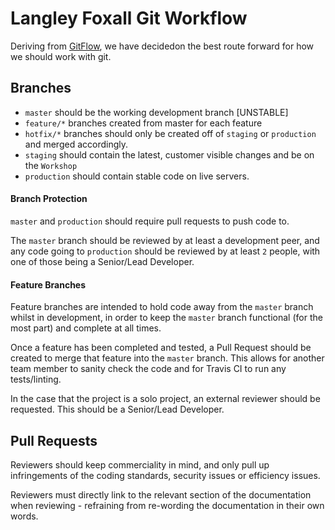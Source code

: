 # Langley Foxall Git Workflow

Deriving from [GitFlow](https://www.atlassian.com/git/tutorials/comparing-workflows/gitflow-workflow), we 
have decidedon the best route forward for how we should work with git.

## Branches
* `master` should be the working development branch [UNSTABLE]
* `feature/*` branches created from master for each feature
* `hotfix/*` branches should only be created off of `staging` or `production` and merged accordingly.
* `staging` should contain the latest, customer visible changes and be on the `Workshop`
* `production` should contain stable code on live servers.

#### Branch Protection
`master` and `production` should require pull requests to push code to. 

The `master` branch should be reviewed by at least a development peer, and any code going to `production`
should be reviewed by at least `2` people, with one of those being a Senior/Lead Developer.

#### Feature Branches
Feature branches are intended to hold code away from the `master` branch whilst in development, in order to
keep the `master` branch functional (for the most part) and complete at all times.

Once a feature has been completed and tested, a Pull Request should be created to merge that feature into 
the `master` branch. This allows for another team member to sanity check the code and for Travis CI to run 
any tests/linting.

In the case that the project is a solo project, an external reviewer should be requested. This should be a
Senior/Lead Developer.

## Pull Requests
Reviewers should keep commerciality in mind, and only pull up infringements of the coding standards, security
issues or efficiency issues.

Reviewers must directly link to the relevant section of the documentation when reviewing - refraining from
re-wording the documentation in their own words.